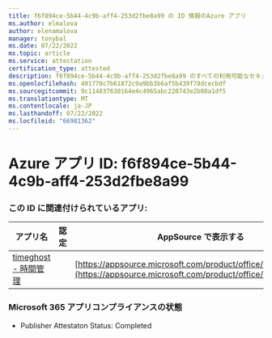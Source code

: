 ```yaml
---
title: f6f894ce-5b44-4c9b-aff4-253d2fbe8a99 の ID 情報のAzure アプリ
ms.author: elmalova
author: elenamalova
manager: tonybal
ms.date: 07/22/2022
ms.topic: article
ms.service: attestation
certification_type: attested
description: f6f894ce-5b44-4c9b-aff4-253d2fbe8a99 のすべての利用可能なセキュリティとコンプライアンス情報。
ms.openlocfilehash: 491770c7b61872c9a9bb3b6af5b439f78dcecbdf
ms.sourcegitcommit: 9c114837630164e4c4965abc220743e2b08a1df5
ms.translationtype: MT
ms.contentlocale: ja-JP
ms.lasthandoff: 07/22/2022
ms.locfileid: "66981362"
---
```

# <a name="azure-app-id-f6f894ce-5b44-4c9b-aff4-253d2fbe8a99"></a>Azure アプリ ID: f6f894ce-5b44-4c9b-aff4-253d2fbe8a99


### <a name="apps-associated-with-this-id"></a>この ID に関連付けられているアプリ:
| **アプリ名** | **認定** | **AppSource で表示する** |
|--------------|---------------|-----------------------|
| [timeghost - 時間管理](../forward/WA200001532.md) |  | [https://appsource.microsoft.com/product/office/WA200001532](https://appsource.microsoft.com/product/office/WA200001532) |

### <a name="microsoft-365-app-compliance-status"></a>Microsoft 365 アプリコンプライアンスの状態
- Publisher Attestaton Status: Completed
